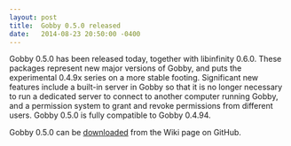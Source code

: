 ```yaml
---
layout: post
title:  Gobby 0.5.0 released
date:   2014-08-23 20:50:00 -0400
---
```


Gobby 0.5.0 has been released today, together with libinfinity 0.6.0. These
packages represent new major versions of Gobby, and puts the experimental
0.4.9x series on a more stable footing. Significant new features include a
built-in server in Gobby so that it is no longer necessary to run a dedicated
server to connect to another computer running Gobby, and a permission system
to grant and revoke permissions from different users. Gobby 0.5.0 is fully
compatible to Gobby 0.4.94.

Gobby 0.5.0 can be [downloaded](https://github.com/gobby/gobby/wiki/Download)
from the Wiki page on GitHub.
